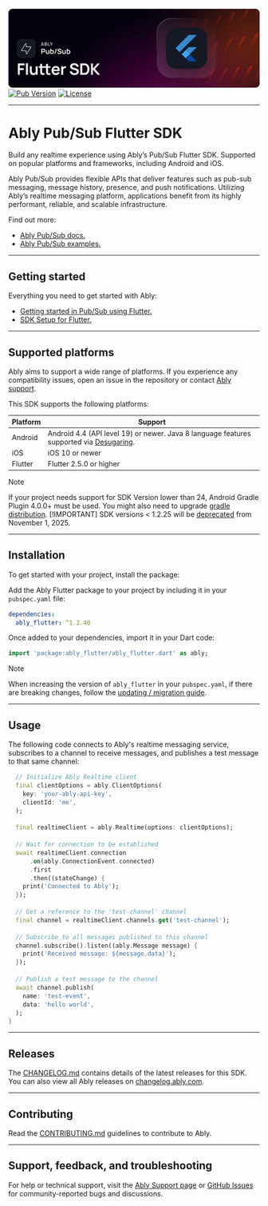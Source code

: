 ![Ably Pub/Sub PHP Header](images/flutterSDK-github.png)
[![Pub Version](https://img.shields.io/pub/v/ably_flutter)](https://pub.dev/packages/ably_flutter)
[![License](https://badgen.net/github/license/ably/ably-flutter)](https://github.com/ably/ably-flutter/blob/main/LICENSE)

---

# Ably Pub/Sub Flutter SDK

Build any realtime experience using Ably’s Pub/Sub Flutter SDK. Supported on popular platforms and frameworks, including Android and iOS.

Ably Pub/Sub provides flexible APIs that deliver features such as pub-sub messaging, message history, presence, and push notifications. Utilizing Ably’s realtime messaging platform, applications benefit from its highly performant, reliable, and scalable infrastructure.

Find out more:

* [Ably Pub/Sub docs.](https://ably.com/docs/basics)
* [Ably Pub/Sub examples.](https://ably.com/examples?product=pubsub)

---

## Getting started

Everything you need to get started with Ably:

* [Getting started in Pub/Sub using Flutter.](https://ably.com/docs/getting-started/flutter)
* [SDK Setup for Flutter.](https://ably.com/docs/getting-started/setup?lang=flutter)

---

## Supported platforms

Ably aims to support a wide range of platforms. If you experience any compatibility issues, open an issue in the repository or contact [Ably support](https://ably.com/support).

This SDK supports the following platforms:

| Platform | Support |
|----------|---------|
| Android  | Android 4.4 (API level 19) or newer. Java 8 language features supported via [Desugaring](https://developer.android.com/studio/write/java8-support#library-desugaring). |
| iOS      | iOS 10 or newer |
| Flutter  | Flutter 2.5.0 or higher |

> [!NOTE]
> If your project needs support for SDK Version lower than 24, Android Gradle Plugin 4.0.0+ must be used.
You might also need to upgrade [gradle distribution](https://developer.android.com/studio/releases/gradle-plugin#updating-plugin).
> [!IMPORTANT]
> SDK versions < 1.2.25 will be [deprecated](https://ably.com/docs/platform/deprecate/protocol-v1) from November 1, 2025.

---

## Installation

To get started with your project, install the package:

Add the Ably Flutter package to your project by including it in your `pubspec.yaml` file:

```yaml
dependencies:
  ably_flutter: ^1.2.40
```

Once added to your dependencies, import it in your Dart code:

```dart
import 'package:ably_flutter/ably_flutter.dart' as ably;
```

> [!NOTE]
> When increasing the version of `ably_flutter` in your `pubspec.yaml`, if there are breaking changes, follow the [updating / migration guide](UPDATING.md).

---

## Usage

The following code connects to Ably's realtime messaging service, subscribes to a channel to receive messages, and publishes a test message to that same channel:

```dart
  // Initialize Ably Realtime client
  final clientOptions = ably.ClientOptions(
    key: 'your-ably-api-key',
    clientId: 'me',
  );
  
  final realtimeClient = ably.Realtime(options: clientOptions);
  
  // Wait for connection to be established
  await realtimeClient.connection
      .on(ably.ConnectionEvent.connected)
      .first
      .then((stateChange) {
    print('Connected to Ably');
  });
  
  // Get a reference to the 'test-channel' channel
  final channel = realtimeClient.channels.get('test-channel');
  
  // Subscribe to all messages published to this channel
  channel.subscribe().listen((ably.Message message) {
    print('Received message: ${message.data}');
  });
  
  // Publish a test message to the channel
  await channel.publish(
    name: 'test-event',
    data: 'hello world',
  );
}
```

---


## Releases

The [CHANGELOG.md](./CONTRIBUTING.md) contains details of the latest releases for this SDK. You can also view all Ably releases on [changelog.ably.com](https://changelog.ably.com).

---

## Contributing

Read the [CONTRIBUTING.md](./CONTRIBUTING.md) guidelines to contribute to Ably.

---

## Support, feedback, and troubleshooting

For help or technical support, visit the [Ably Support page](https://ably.com/support) or [GitHub Issues](https://github.com/ably/ably-flutter/issues) for community-reported bugs and discussions.
